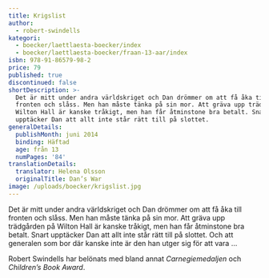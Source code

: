 ```yaml
---
title: Krigslist
author:
  - robert-swindells
kategori:
  - boecker/laettlaesta-boecker/index
  - boecker/laettlaesta-boecker/fraan-13-aar/index
isbn: 978-91-86579-98-2
price: 79
published: true
discontinued: false
shortDescription: >-
  Det är mitt under andra världskriget och Dan drömmer om att få åka till
  fronten och slåss. Men han måste tänka på sin mor. Att gräva upp trädgården på
  Wilton Hall är kanske tråkigt, men han får åtminstone bra betalt. Snart
  upptäcker Dan att allt inte står rätt till på slottet.
generalDetails:
  publishMonth: juni 2014
  binding: Häftad
  age: från 13
  numPages: '84'
translationDetails:
  translator: Helena Olsson
  originalTitle: Dan’s War
image: /uploads/boecker/krigslist.jpg
---
```

Det är mitt under andra världskriget och Dan drömmer om att få åka till fronten och slåss. Men han måste tänka på sin mor. Att gräva upp trädgården på Wilton Hall är kanske tråkigt, men han får åtminstone bra betalt. Snart upptäcker Dan att allt inte står rätt till på slottet. Och att generalen som bor där kanske inte är den han utger sig för att vara …

Robert Swindells har belönats med bland annat _Carnegiemedaljen_ och _Children’s Book Award_.
